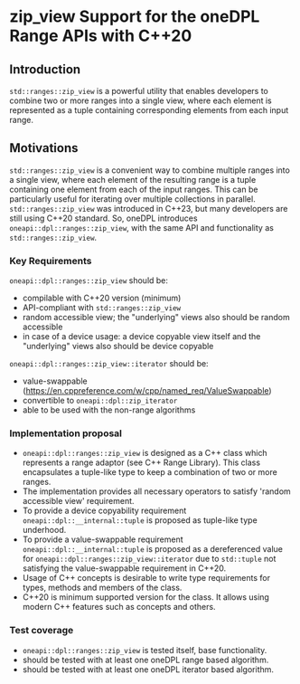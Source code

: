# zip_view Support for the oneDPL Range APIs with C++20

## Introduction
`std::ranges::zip_view` is a powerful utility that enables developers to combine two or more ranges into a single view,
where each element is represented as a tuple containing corresponding elements from each input range.

## Motivations
`std::ranges::zip_view` is a convenient way to combine multiple ranges into a single view, where each element of
the resulting range is a tuple containing one element from each of the input ranges. This can be particularly
useful for iterating over multiple collections in parallel. `std::ranges::zip_view` was introduced in C++23,
but many developers are still using C++20 standard. So, oneDPL introduces `oneapi::dpl::ranges::zip_view`,
with the same API and functionality as `std::ranges::zip_view`.

### Key Requirements
`oneapi::dpl::ranges::zip_view` should be:
- compilable with C++20 version (minimum)
- API-compliant with `std::ranges::zip_view`
- random accessible view; the "underlying" views also should be random accessible
- in case of a device usage: a device copyable view itself and the "underlying" views also should be device copyable
  
`oneapi::dpl::ranges::zip_view::iterator` should be:
- value-swappable (https://en.cppreference.com/w/cpp/named_req/ValueSwappable)
- convertible to `oneapi::dpl::zip_iterator`
- able to be used with the non-range algorithms

### Implementation proposal
- `oneapi::dpl::ranges::zip_view` is designed as a C++ class which represents a range adaptor (see C++ Range Library).
This class encapsulates a tuple-like type to keep a combination of two or more ranges.
- The implementation provides all necessary operators to satisfy 'random accessible view' requirement.
- To provide a device copyability requirement `oneapi::dpl::__internal::tuple` is proposed as tuple-like type underhood.
- To provide a value-swappable requirement `oneapi::dpl::__internal::tuple` is proposed as a dereferenced value for
`oneapi::dpl::ranges::zip_view::iterator` due to `std::tuple` not satisfying the value-swappable requirement in C++20.
- Usage of C++ concepts is desirable to write type requirements for types, methods and members of the class.
- C++20 is minimum supported version for the class. It allows using modern C++ features such as concepts and others.

### Test coverage

- `oneapi::dpl::ranges::zip_view` is tested itself, base functionality.
- should be tested with at least one oneDPL range based algorithm.
- should be tested with at least one oneDPL iterator based algorithm.
